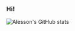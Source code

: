 ### Hi!

![Alesson's GitHub stats](https://github-readme-stats.vercel.app/api?username=alessonjrt&show_icons=true&theme=dark)
